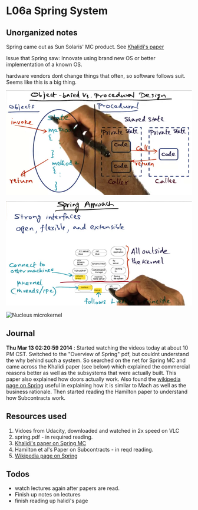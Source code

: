 L06a Spring System
===================




Unorganized notes
------------------

Spring came out as Sun Solaris' MC product. See [Khalidi's paper](https://www.usenix.org/legacy/publications/library/proceedings/sd96/full_papers/khalidi.ps)

Issue that Spring saw: Innovate using brand new OS or better implementation of a known OS.

hardware vendors dont change things that often, so software follows suit. Seems like this is a big thing.

![Procedural vs OO design](vlcsnap-00001.png)

![Spring system](vlcsnap-00002.png)

![Nucleus microkernel](file:///vlcsnap-00003.png)

Journal
-------

**Thu Mar 13 02:20:59 2014** : Started watching the videos today at about 10 PM CST. 
Switched to the "Overview of Spring" pdf, but couldnt understand the why behind such a system.
So searched on the net for Spring MC and came across the Khalidi paper (see below) which explained the commercial reasons better as well as the subsystems that were actually built. This paper also explained how doors actually work.
Also found the [wikipedia page on Spring](http://en.wikipedia.org/wiki/Spring_(operating_system)) useful in explaining how it is similar to Mach as well as the business rationale.
Then started reading the Hamilton paper to understand how Subcontracts work.

Resources used
---------------

1. Vidoes from Udacity, downloaded and watched in 2x speed on VLC
1. spring.pdf - in required reading.
1. [Khalidi's paper on Spring MC](https://www.usenix.org/legacy/publications/library/proceedings/sd96/full_papers/khalidi.ps)
1. Hamilton et al's Paper on Subcontracts - in reqd reading.
1. [Wikipedia page on Spring](http://en.wikipedia.org/wiki/Spring_(operating_system))

Todos
-----
- watch lectures again after papers are read.
- Finish up notes on lectures
- finish reading up halidi's page
